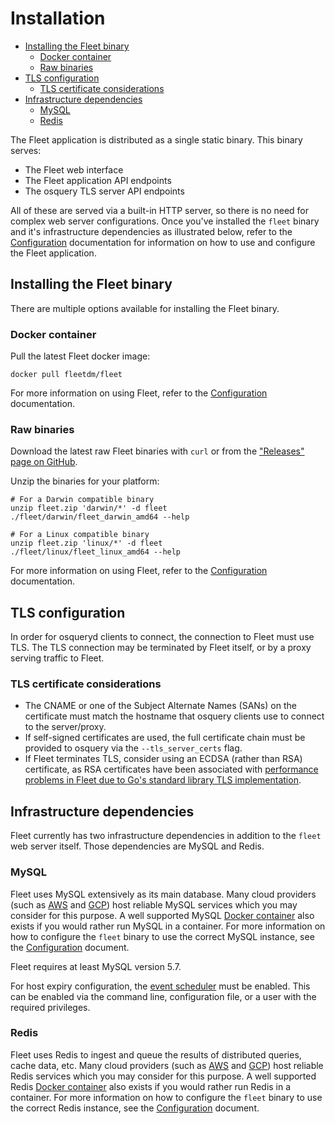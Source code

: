 # Installation

- [Installing the Fleet binary](#installing-the-fleet-binary)
  - [Docker container](#docker-container)
  - [Raw binaries](#raw-binaries)
- [TLS configuration](#tls-configuration)
  - [TLS certificate considerations](#tls-certificate-considerations)
- [Infrastructure dependencies](#infrastructure-dependencies)
  - [MySQL](#mysql)
  - [Redis](#redis)

The Fleet application is distributed as a single static binary. This binary serves:

- The Fleet web interface
- The Fleet application API endpoints
- The osquery TLS server API endpoints

All of these are served via a built-in HTTP server, so there is no need for complex web server configurations. Once you've installed the `fleet` binary and it's infrastructure dependencies as illustrated below, refer to the [Configuration](./2-Configuration.md) documentation for information on how to use and configure the Fleet application.

## Installing the Fleet binary

There are multiple options available for installing the Fleet binary.

### Docker container

Pull the latest Fleet docker image:

```
docker pull fleetdm/fleet
```

For more information on using Fleet, refer to the [Configuration](./2-Configuration.md) documentation.

### Raw binaries

Download the latest raw Fleet binaries with `curl` or from the ["Releases" page on GitHub](https://github.com/fleetdm/fleet/releases).

Unzip the binaries for your platform:

```
# For a Darwin compatible binary
unzip fleet.zip 'darwin/*' -d fleet
./fleet/darwin/fleet_darwin_amd64 --help

# For a Linux compatible binary
unzip fleet.zip 'linux/*' -d fleet
./fleet/linux/fleet_linux_amd64 --help
```

For more information on using Fleet, refer to the [Configuration](./2-Configuration.md) documentation.

## TLS configuration

In order for osqueryd clients to connect, the connection to Fleet must use TLS. The TLS connection may be terminated by Fleet itself, or by a proxy serving traffic to Fleet.

### TLS certificate considerations

- The CNAME or one of the Subject Alternate Names (SANs) on the certificate must match the hostname that osquery clients use to connect to the server/proxy.
- If self-signed certificates are used, the full certificate chain must be provided to osquery via the `--tls_server_certs` flag.
- If Fleet terminates TLS, consider using an ECDSA (rather than RSA) certificate, as RSA certificates have been associated with [performance problems in Fleet due to Go's standard library TLS implementation](https://github.com/fleetdm/fleet/issues/655).

## Infrastructure dependencies

Fleet currently has two infrastructure dependencies in addition to the `fleet` web server itself. Those dependencies are MySQL and Redis.

### MySQL

Fleet uses MySQL extensively as its main database. Many cloud providers (such as [AWS](https://aws.amazon.com/rds/mysql/) and [GCP](https://cloud.google.com/sql/)) host reliable MySQL services which you may consider for this purpose. A well supported MySQL [Docker container](https://hub.docker.com/_/mysql/) also exists if you would rather run MySQL in a container. For more information on how to configure the `fleet` binary to use the correct MySQL instance, see the [Configuration](./2-Configuration.md) document.

Fleet requires at least MySQL version 5.7.

For host expiry configuration, the [event scheduler](https://dev.mysql.com/doc/refman/5.7/en/events-overview.html) must be enabled. This can be enabled via the command line, configuration file, or a user with the required privileges.

### Redis

Fleet uses Redis to ingest and queue the results of distributed queries, cache data, etc. Many cloud providers (such as [AWS](https://aws.amazon.com/elasticache/) and [GCP](https://console.cloud.google.com/launcher/details/click-to-deploy-images/redis)) host reliable Redis services which you may consider for this purpose. A well supported Redis [Docker container](https://hub.docker.com/_/redis/) also exists if you would rather run Redis in a container. For more information on how to configure the `fleet` binary to use the correct Redis instance, see the [Configuration](./2-Configuration.md) document.
